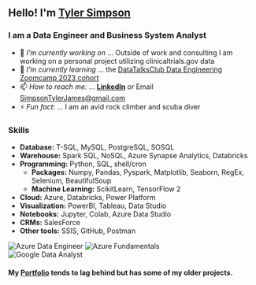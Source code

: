 ## Hello! I'm [Tyler Simpson](https://www.tylerjsimpson.com/)
### I am a Data Engineer and Business System Analyst
- 🔭 *I’m currently working on* ... Outside of work and consulting I am working on a personal project utilizing clinicaltrials.gov data
- 🌱 *I’m currently learning* ... the [DataTalksClub Data Engineering Zoomcamp 2023 cohort](https://github.com/DataTalksClub/data-engineering-zoomcamp)    
- 📫 *How to reach me:* ... **[LinkedIn](https://www.linkedin.com/in/tj-simpson/)** or Email SimpsonTylerJames@gmail.com  
- ⚡ *Fun fact:* ... I am an avid rock climber and scuba diver  

### Skills
* **Database:**	T-SQL, MySQL, PostgreSQL, SOSQL  
* **Warehouse:** 	Spark SQL, NoSQL, Azure Synapse Analytics, Databricks  
* **Programming:**	Python, SQL, shell/cron 
  * **Packages:** Numpy, Pandas, Pyspark, Matplotlib, Seaborn, RegEx, Selenium, BeautifulSoup  
  * **Machine Learning:** ScikitLearn, TensorFlow 2 
* **Cloud:** 		Azure, Databricks, Power Platform  
* **Visualization:** 	PowerBI, Tableau, Data Studio  
* **Notebooks:**	Jupyter, Colab, Azure Data Studio  
* **CRMs:**		SalesForce  
* **Other tools:**	SSIS, GitHub, Postman  

![Azure Data Engineer](https://images.credly.com/size/110x110/images/61542181-0e8d-496c-a17c-3d4bf590eda1/azure-data-engineer-associate-600x600.png)
![Azure Fundamentals](https://images.credly.com/size/110x110/images/be8fcaeb-c769-4858-b567-ffaaa73ce8cf/image.png)  
![Google Data Analyst](https://user-images.githubusercontent.com/94872173/208488735-32ae18ea-d8fa-4312-a526-daea347a19a7.png)
  
#### My **[Portfolio](https://www.tylerjsimpson.com/)** tends to lag behind but has some of my older projects.
